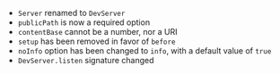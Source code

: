 - `Server` renamed to `DevServer`
- `publicPath` is now a required option
- `contentBase` cannot be a number, nor a URI
- `setup` has been removed in favor of `before`
- `noInfo` option has been changed to `info`, with a default value of `true`
- `DevServer.listen` signature changed
